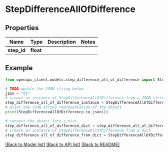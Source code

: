 # StepDifferenceAllOfDifference


## Properties

Name | Type | Description | Notes
------------ | ------------- | ------------- | -------------
**step_id** | **float** |  | 

## Example

```python
from openapi_client.models.step_difference_all_of_difference import StepDifferenceAllOfDifference

# TODO update the JSON string below
json = "{}"
# create an instance of StepDifferenceAllOfDifference from a JSON string
step_difference_all_of_difference_instance = StepDifferenceAllOfDifference.from_json(json)
# print the JSON string representation of the object
print(StepDifferenceAllOfDifference.to_json())

# convert the object into a dict
step_difference_all_of_difference_dict = step_difference_all_of_difference_instance.to_dict()
# create an instance of StepDifferenceAllOfDifference from a dict
step_difference_all_of_difference_from_dict = StepDifferenceAllOfDifference.from_dict(step_difference_all_of_difference_dict)
```
[[Back to Model list]](../README.md#documentation-for-models) [[Back to API list]](../README.md#documentation-for-api-endpoints) [[Back to README]](../README.md)


